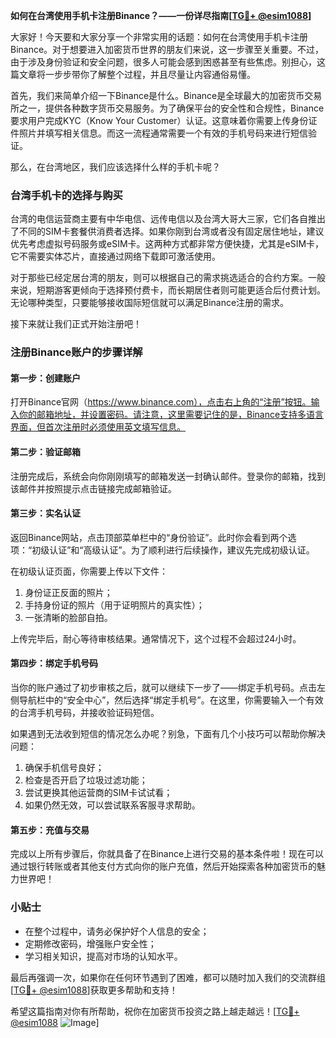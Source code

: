 **如何在台湾使用手机卡注册Binance？——一份详尽指南[[TG💪+ @esim1088](https://t.me/s/esim1088)]**

大家好！今天要和大家分享一个非常实用的话题：如何在台湾使用手机卡注册Binance。对于想要进入加密货币世界的朋友们来说，这一步骤至关重要。不过，由于涉及身份验证和安全问题，很多人可能会感到困惑甚至有些焦虑。别担心，这篇文章将一步步带你了解整个过程，并且尽量让内容通俗易懂。

首先，我们来简单介绍一下Binance是什么。Binance是全球最大的加密货币交易所之一，提供各种数字货币交易服务。为了确保平台的安全性和合规性，Binance要求用户完成KYC（Know Your Customer）认证。这意味着你需要上传身份证件照片并填写相关信息。而这一流程通常需要一个有效的手机号码来进行短信验证。

那么，在台湾地区，我们应该选择什么样的手机卡呢？

### 台湾手机卡的选择与购买

台湾的电信运营商主要有中华电信、远传电信以及台湾大哥大三家，它们各自推出了不同的SIM卡套餐供消费者选择。如果你刚到台湾或者没有固定居住地址，建议优先考虑虚拟号码服务或eSIM卡。这两种方式都非常方便快捷，尤其是eSIM卡，它不需要实体芯片，直接通过网络下载即可激活使用。

对于那些已经定居台湾的朋友，则可以根据自己的需求挑选适合的合约方案。一般来说，短期游客更倾向于选择预付费卡，而长期居住者则可能更适合后付费计划。无论哪种类型，只要能够接收国际短信就可以满足Binance注册的需求。

接下来就让我们正式开始注册吧！

### 注册Binance账户的步骤详解

#### 第一步：创建账户
打开Binance官网（https://www.binance.com），点击右上角的“注册”按钮。输入你的邮箱地址，并设置密码。请注意，这里需要记住的是，Binance支持多语言界面，但首次注册时必须使用英文填写信息。

#### 第二步：验证邮箱
注册完成后，系统会向你刚刚填写的邮箱发送一封确认邮件。登录你的邮箱，找到该邮件并按照提示点击链接完成邮箱验证。

#### 第三步：实名认证
返回Binance网站，点击顶部菜单栏中的“身份验证”。此时你会看到两个选项：“初级认证”和“高级认证”。为了顺利进行后续操作，建议先完成初级认证。

在初级认证页面，你需要上传以下文件：
1. 身份证正反面的照片；
2. 手持身份证的照片（用于证明照片的真实性）；
3. 一张清晰的脸部自拍。

上传完毕后，耐心等待审核结果。通常情况下，这个过程不会超过24小时。

#### 第四步：绑定手机号码
当你的账户通过了初步审核之后，就可以继续下一步了——绑定手机号码。点击左侧导航栏中的“安全中心”，然后选择“绑定手机号”。在这里，你需要输入一个有效的台湾手机号码，并接收验证码短信。

如果遇到无法收到短信的情况怎么办呢？别急，下面有几个小技巧可以帮助你解决问题：

1. 确保手机信号良好；
2. 检查是否开启了垃圾过滤功能；
3. 尝试更换其他运营商的SIM卡试试看；
4. 如果仍然无效，可以尝试联系客服寻求帮助。

#### 第五步：充值与交易
完成以上所有步骤后，你就具备了在Binance上进行交易的基本条件啦！现在可以通过银行转账或者其他支付方式向你的账户充值，然后开始探索各种加密货币的魅力世界吧！

### 小贴士
- 在整个过程中，请务必保护好个人信息的安全；
- 定期修改密码，增强账户安全性；
- 学习相关知识，提高对市场的认知水平。

最后再强调一次，如果你在任何环节遇到了困难，都可以随时加入我们的交流群组[[TG💪+ @esim1088](https://t.me/s/esim1088)]获取更多帮助和支持！

希望这篇指南对你有所帮助，祝你在加密货币投资之路上越走越远！[[TG💪+ @esim1088](https://t.me/s/esim1088) ![Image](https://i.postimg.cc/4NQfJmqS/Snipaste-2025-05-13-00-14-12.png)]